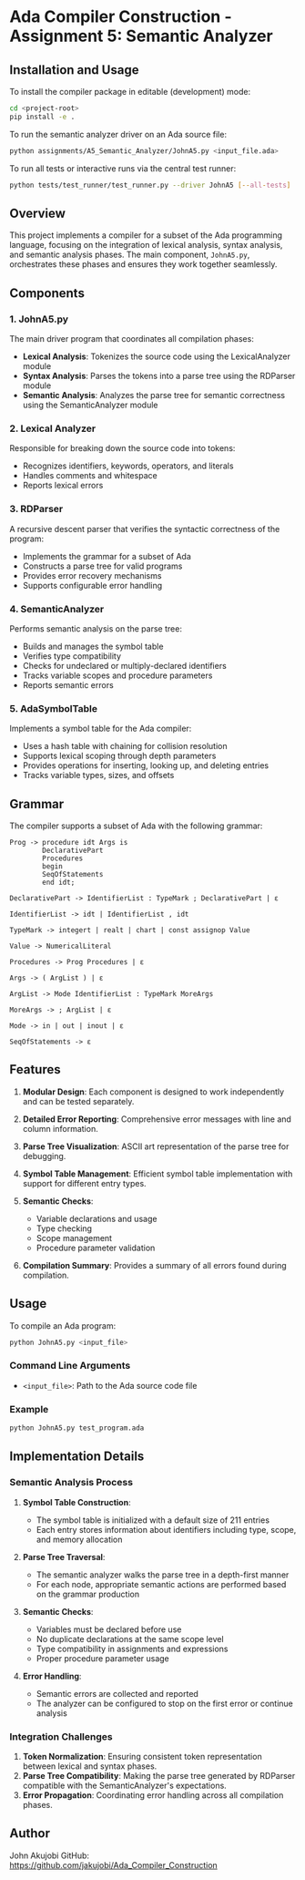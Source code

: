 # Ada Compiler Construction - Assignment 5: Semantic Analyzer

## Installation and Usage

To install the compiler package in editable (development) mode:
```bash
cd <project-root>
pip install -e .
```

To run the semantic analyzer driver on an Ada source file:
```bash
python assignments/A5_Semantic_Analyzer/JohnA5.py <input_file.ada>
```

To run all tests or interactive runs via the central test runner:
```bash
python tests/test_runner/test_runner.py --driver JohnA5 [--all-tests]
```

## Overview

This project implements a compiler for a subset of the Ada programming language, focusing on the integration of lexical analysis, syntax analysis, and semantic analysis phases. The main component, `JohnA5.py`, orchestrates these phases and ensures they work together seamlessly.

## Components

### 1. JohnA5.py

The main driver program that coordinates all compilation phases:

- **Lexical Analysis**: Tokenizes the source code using the LexicalAnalyzer module
- **Syntax Analysis**: Parses the tokens into a parse tree using the RDParser module
- **Semantic Analysis**: Analyzes the parse tree for semantic correctness using the SemanticAnalyzer module

### 2. Lexical Analyzer

Responsible for breaking down the source code into tokens:

- Recognizes identifiers, keywords, operators, and literals
- Handles comments and whitespace
- Reports lexical errors

### 3. RDParser

A recursive descent parser that verifies the syntactic correctness of the program:

- Implements the grammar for a subset of Ada
- Constructs a parse tree for valid programs
- Provides error recovery mechanisms
- Supports configurable error handling

### 4. SemanticAnalyzer

Performs semantic analysis on the parse tree:

- Builds and manages the symbol table
- Verifies type compatibility
- Checks for undeclared or multiply-declared identifiers
- Tracks variable scopes and procedure parameters
- Reports semantic errors

### 5. AdaSymbolTable

Implements a symbol table for the Ada compiler:

- Uses a hash table with chaining for collision resolution
- Supports lexical scoping through depth parameters
- Provides operations for inserting, looking up, and deleting entries
- Tracks variable types, sizes, and offsets

## Grammar

The compiler supports a subset of Ada with the following grammar:

```
Prog -> procedure idt Args is
        DeclarativePart
        Procedures
        begin
        SeqOfStatements
        end idt;

DeclarativePart -> IdentifierList : TypeMark ; DeclarativePart | ε

IdentifierList -> idt | IdentifierList , idt

TypeMark -> integert | realt | chart | const assignop Value 

Value -> NumericalLiteral

Procedures -> Prog Procedures | ε

Args -> ( ArgList ) | ε

ArgList -> Mode IdentifierList : TypeMark MoreArgs

MoreArgs -> ; ArgList | ε

Mode -> in | out | inout | ε

SeqOfStatements -> ε
```

## Features

1. **Modular Design**: Each component is designed to work independently and can be tested separately.
2. **Detailed Error Reporting**: Comprehensive error messages with line and column information.
3. **Parse Tree Visualization**: ASCII art representation of the parse tree for debugging.
4. **Symbol Table Management**: Efficient symbol table implementation with support for different entry types.
5. **Semantic Checks**:

   - Variable declarations and usage
   - Type checking
   - Scope management
   - Procedure parameter validation
6. **Compilation Summary**: Provides a summary of all errors found during compilation.

## Usage

To compile an Ada program:

```bash
python JohnA5.py <input_file>
```

### Command Line Arguments

- `<input_file>`: Path to the Ada source code file

### Example

```bash
python JohnA5.py test_program.ada
```

## Implementation Details

### Semantic Analysis Process

1. **Symbol Table Construction**:

   - The symbol table is initialized with a default size of 211 entries
   - Each entry stores information about identifiers including type, scope, and memory allocation
2. **Parse Tree Traversal**:

   - The semantic analyzer walks the parse tree in a depth-first manner
   - For each node, appropriate semantic actions are performed based on the grammar production
3. **Semantic Checks**:

   - Variables must be declared before use
   - No duplicate declarations at the same scope level
   - Type compatibility in assignments and expressions
   - Proper procedure parameter usage
4. **Error Handling**:

   - Semantic errors are collected and reported
   - The analyzer can be configured to stop on the first error or continue analysis

### Integration Challenges

1. **Token Normalization**: Ensuring consistent token representation between lexical and syntax phases.
2. **Parse Tree Compatibility**: Making the parse tree generated by RDParser compatible with the SemanticAnalyzer's expectations.
3. **Error Propagation**: Coordinating error handling across all compilation phases.

## Author

John Akujobi
GitHub: https://github.com/jakujobi/Ada_Compiler_Construction
